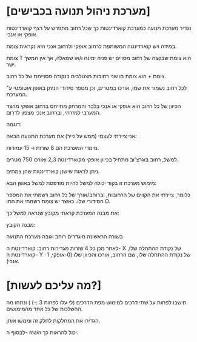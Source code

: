 # [מערכת ניהול תנועה בכבישים]

נגדיר מערכת תנועה כמערכת קוארדינטות כך שכל רחוב מתפרש על רצף קוארדינטות אופקי או אנכי.

במידה ויש קוארדינטה המשותפת לרחוב אופקי ולרחוב אנכי היא נקראית צומת.

צומת T הוא צומת שבקצה של רחוב מסויים יש פניה ימינה ו/או שמאלה, אך אין המשך ישר.

צומת + הוא צומת בו שני רחובות מצטלבים בנקודה מסויימת של כל רחוב.

לכל רחוב נשמור את שמו, אורכו במטרים, וכן מספר סידורי הניתן באופן אוטומטי ע" המערכת.

הכיוון של כל רחוב הוא אופקי או אנכי בלבד והמרחק מתייחס ברחוב אופקי מהצד המערבי למזרחי, וברחוב אנכי מצפון לדרום.

דוגמה:

אני ציירתי לעצמי (ממש על נייר) את מערכת התנועה הבאה:

מימדי המערכת הם 8 שורות ו- 15 עמודות.

למשל, רחוב בוגרצ'וב מתחיל בכיוון אופקי מקוארדינטה 2,3 ואורכו 750 מטרים.

ניתן לראות שישנן קוארדינטות שהן צמתים.

מימוש מערכת זו בקוד יכולה למשל להיות מודפסת למשל באופן הבא:

כלומר, ציירתי את הקווים של הרחובות, וברוחב/אורך של כל רחוב רשמתי את המספר הסידורי שלו. כאשר יש צומת רשמתי את התו O.

את מבנה המערכת קראתי מקובץ שנראה למשל כך:

מבנה הקובץ:

בשורה הראשונה מוגדרים רוחב וגובה מערכת התנועה

לאחר מכן כל 4 שורות מגדירות רחוב: קוארדינטת ה- X של נקודת ההתחלה שלו, קוארדינטת ה- Y של נקודת ההתחלה שלו, שם הרחוב, אורכו והכיוון שלו (0-אופקי, 1- אנכי).

# [מה עליכם לעשות?]

חישבו לפחות על שתי דרכים למימוש מפת הדרכים (לי עלו לפחות 3 :-) ) ונתחו מה ההשלכות של כל אחד מהמימושים.

הגדירו את המחלקות לחלק זה וממשו אותן.

לבסוף ה- main יכול להראות כך:
